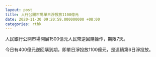 ```yaml
---
layout: post
title: 人行公開市場單日淨投放1100億元
date: 2020-11-30 09:20:59.000000000 +08:00
categories: rthk
---
```


人民銀行公開市場開展1500億元人民幣逆回購操作，期限7天。

今日有400億元逆回購到期，即單日淨投放1100億元，是連續第6日淨投放。
